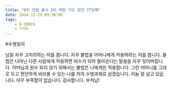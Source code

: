 ```yaml
---
title: "8차 천일 결사 3차 백일 기도 정진 77일째"
date: 2014-12-25 09:36:00
tags:
    - 8-300th
    - 77th
---
```


#수행일지

남을 자꾸 고치려하는 저를 봅니다. 자꾸 불법을 어머니에게 적용하려는 저를 봅니다. 불법은 나아닌 다른 사람에게 적용하면 비수가 되어 돌아온다는 말씀을 자꾸 잊어버립니다. 어머님과 원수 되지 않기 위해서는 불법은 나에게만 적용합니다. 그런 어머니를 그대로 두고 편안하게 바라볼 수 있는 나를 저의 수행과제로 삼겠습니다. 저늘 잘 살고 있습니다. 아무 부족함이 없습니다. 감사합니다. 부처님!
